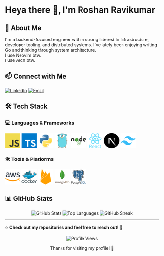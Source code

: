 # Heya there 👋, I'm Roshan Ravikumar

## 🚀 About Me
I'm a backend-focused engineer with a strong interest in infrastructure, developer tooling, and distributed systems. I've lately been enjoying writing Go and thinking through system architecture.
<br>I use Neovim btw.
<br>I use Arch btw.

## 📫 Connect with Me
<p align="left">
  <a href="https://www.linkedin.com/in/ross-r/"><img src="https://img.shields.io/badge/LinkedIn-0A66C2?style=for-the-badge&logo=linkedin&logoColor=white" alt="LinkedIn"></a>
  <a href="mailto:ross.r1116@gmail.com"><img src="https://img.shields.io/badge/Email-D14836?style=for-the-badge&logo=gmail&logoColor=white" alt="Email"></a>
</p>

## 🛠️ Tech Stack
### 💻 Languages & Frameworks
<p align="left">
  <img src="https://raw.githubusercontent.com/devicons/devicon/master/icons/javascript/javascript-original.svg" alt="JavaScript" width="50" height="50"/>
  <img src="https://raw.githubusercontent.com/devicons/devicon/master/icons/typescript/typescript-original.svg" alt="TypeScript" width="50" height="50"/>
  <img src="https://raw.githubusercontent.com/devicons/devicon/master/icons/python/python-original.svg" alt="Python" width="50" height="50"/>
  <img src="https://raw.githubusercontent.com/devicons/devicon/master/icons/go/go-original.svg" alt="Go" width="50" height="50"/>
  <img src="https://raw.githubusercontent.com/devicons/devicon/master/icons/nodejs/nodejs-original-wordmark.svg" alt="Node.js" width="50" height="50"/>
  <img src="https://raw.githubusercontent.com/devicons/devicon/master/icons/react/react-original-wordmark.svg" alt="React" width="50" height="50"/>
  <img src="https://raw.githubusercontent.com/devicons/devicon/master/icons/nextjs/nextjs-original.svg" alt="Next.js" width="50" height="50"/>
  <img src="https://raw.githubusercontent.com/devicons/devicon/master/icons/tailwindcss/tailwindcss-original.svg" alt="Tailwind CSS" width="50" height="50"/>
</p>

### 🛠️ Tools & Platforms
<p align="left">
  <img src="https://raw.githubusercontent.com/devicons/devicon/master/icons/amazonwebservices/amazonwebservices-original-wordmark.svg" alt="AWS" width="50" height="50"/>
  <img src="https://raw.githubusercontent.com/devicons/devicon/master/icons/docker/docker-original-wordmark.svg" alt="Docker" width="50" height="50"/>
  <img src="https://raw.githubusercontent.com/devicons/devicon/master/icons/firebase/firebase-plain.svg" alt="Firebase" width="50" height="50"/>
  <img src="https://raw.githubusercontent.com/devicons/devicon/master/icons/mongodb/mongodb-original-wordmark.svg" alt="MongoDB" width="50" height="50"/>
  <img src="https://raw.githubusercontent.com/devicons/devicon/master/icons/postgresql/postgresql-original-wordmark.svg" alt="PostgreSQL" width="50" height="50"/>
</p>

## 📊 GitHub Stats
<div align="center">
  <img src="https://github-readme-stats.vercel.app/api?username=ross1116&show_icons=true&theme=tokyonight" alt="GitHub Stats" width="54%" />
  <img src="https://github-readme-stats.vercel.app/api/top-langs/?username=ross1116&layout=compact&theme=tokyonight" alt="Top Languages" width="41%" />
  <img src="https://github-readme-streak-stats.herokuapp.com/?user=ross1116&theme=tokyonight" alt="GitHub Streak""/>
</div>



---
⭐ **Check out my repositories and feel free to reach out!** 🚀
<div align="center">
  <img src="https://komarev.com/ghpvc/?username=Ross1116" alt="Profile Views" />
  <p>Thanks for visiting my profile! 🙏</p>
</div>

